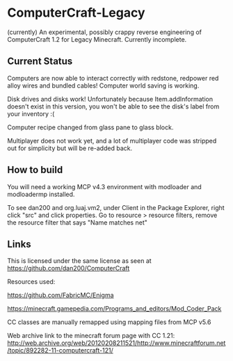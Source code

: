 # ComputerCraft-Legacy
(currently) An experimental, possibly crappy reverse engineering of ComputerCraft 1.2 for Legacy Minecraft.
Currently incomplete.


## Current Status
Computers are now able to interact correctly with redstone, redpower red alloy wires and bundled cables!
Computer world saving is working.

Disk drives and disks work! Unfortunately because Item.addInformation doesn't exist in this version, you won't be able to see the disk's label from your inventory :( 

Computer recipe changed from glass pane to glass block.

Multiplayer does not work yet, and a lot of multiplayer code was stripped out for simplicity but will be re-added back.

## How to build
You will need a working MCP v4.3 environment with modloader and modloadermp installed.

To see dan200 and org.luaj.vm2, under Client in the Package Explorer, right click "src" and click properties. Go to resource > resource filters, remove the resource filter that says "Name matches net"

## Links
This is licensed under the same license as seen at https://github.com/dan200/ComputerCraft

Resources used: 

https://github.com/FabricMC/Enigma

https://minecraft.gamepedia.com/Programs_and_editors/Mod_Coder_Pack

CC classes are manually remapped using mapping files from MCP v5.6

Web archive link to the minecraft forum page with CC 1.21:
http://web.archive.org/web/20120208211521/http://www.minecraftforum.net/topic/892282-11-computercraft-121/


